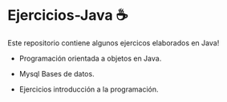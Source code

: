 # Ejercicios-Java ☕

Este repositorio contiene algunos ejercicos elaborados en Java!


- Programación orientada a objetos en Java.

- Mysql Bases de datos.

- Ejercicios introducción a la programación.
